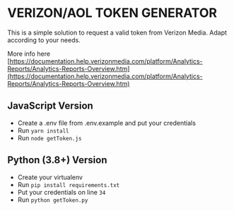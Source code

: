 # VERIZON/AOL TOKEN GENERATOR

This is a simple solution to request a valid token from Verizon Media. Adapt according to your needs.

More info here [https://documentation.help.verizonmedia.com/platform/Analytics-Reports/Analytics-Reports-Overview.htm](https://documentation.help.verizonmedia.com/platform/Analytics-Reports/Analytics-Reports-Overview.htm)

## JavaScript Version

- Create a .env file from .env.example and put your credentials
- Run `yarn install`
- Run `node getToken.js`

## Python (3.8+) Version

- Create your virtualenv
- Run `pip install requirements.txt`
- Put your credentials on line `34`
- Run `python getToken.py`

